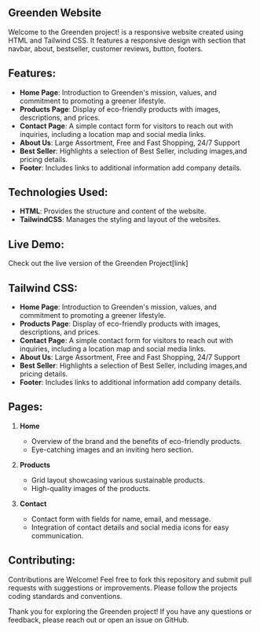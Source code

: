## Greenden Website
  Welcome to the Greenden project! is a responsive website created using HTML and Tailwind CSS. It features a responsive design with section that navbar, about, bestseller, customer 
  reviews, button, footers.

## Features:
- **Home Page**: Introduction to Greenden's mission, values, and commitment to promoting a greener lifestyle.
- **Products Page**: Display of eco-friendly products with images, descriptions, and prices.
- **Contact Page**: A simple contact form for visitors to reach out with inquiries, including a location map and social media links.
- **About Us**: Large Assortment, Free and Fast Shopping, 24/7 Support
- **Best Seller**:  Highlights a selection of Best Seller, including images,and pricing details.
- **Footer**: Includes links to additional information add company details.

## Technologies Used:
- **HTML**: Provides the structure and content of the website.
- **TailwindCSS**: Manages the styling and layout of the websites. 

## Live Demo:
   Check out the live version of the Greenden Project[link]

## Tailwind CSS:

- **Home Page**: Introduction to Greenden's mission, values, and commitment to promoting a greener lifestyle.
- **Products Page**: Display of eco-friendly products with images, descriptions, and prices.
- **Contact Page**: A simple contact form for visitors to reach out with inquiries, including a location map and social media links.
- **About Us**: Large Assortment, Free and Fast Shopping, 24/7 Support
- **Best Seller**:  Highlights a selection of Best Seller, including images,and pricing details.
- **Footer**: Includes links to additional information add company details.

## Pages:
1. **Home**
   - Overview of the brand and the benefits of eco-friendly products.
   - Eye-catching images and an inviting hero section.

2. **Products**
   - Grid layout showcasing various sustainable products.
   - High-quality images of the products.

3. **Contact**
   - Contact form with fields for name, email, and message.
   - Integration of contact details and social media icons for easy communication.

## Contributing:
 Contributions are Welcome! Feel free to fork this repository and submit pull requests with suggestions or improvements. Please follow the projects coding standards and conventions.

 Thank you for exploring the Greenden project! If you have any questions or feedback, please reach out or open an issue on GitHub.

